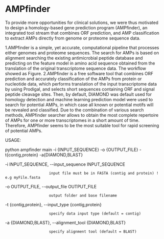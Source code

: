 # AMPfinder


To provide more opportunities for clinical solutions, we were thus motivated to design a homology-based gene prediction program (AMPfinder), an integrated tool stream that combines ORF prediction, and AMP classification to extract AMPs directly from genome or proteome sequence data.

  1.AMPfinder is a simple, yet accurate, computational pipeline that processes either genomes and proteome sequences. The search for AMPs is based on alignment searching the existing antimicrobial peptide database and predicting on the feature model in amino acid sequence obtained from the translation of the original transcriptome sequence data. The workflow showed as Figure.
  2.AMPfinder is a free software tool that combines ORF prediction and accurately classification of the AMPs from protein or nucleotide data, which performs translation of the input transcriptome data by using Prodigal, and selects short sequences containing ORF and signal peptide cleavage sites. Then, by default, DIAMOND was default used for homology detection and machine learning prediction model were used to search for potential AMPs, in which case all known or potential motifs will be revealed and classified. Due to the combination of various search methods, AMPfinder searcher allows to obtain the most complete repertoire of AMPs for one or more transcriptomes in a short amount of time. Therefore, AMPfinder seems to be the most suitable tool for rapid screening of potential AMPs.


USAGE:

python ampfinder main -i {INPUT_SEQUENCE} -o {OUTPUT_FILE} -t{contig,protein} -a{DIAMOND,BLAST} 

-i INPUT_SEQUENCE,    --input_sequence INPUT_SEQUENCE

                        input file must be in FASTA (contig and protein) ! e.g myFile.fasta
                        
-o OUTPUT_FILE, 	    --output_file OUTPUT_FILE 

                        output folder and base filename
                        
-t {contig,protein},	--input_type {contig,protein}

                        specify data input type (default = contig)
                        
-a {DIAMOND,BLAST},   --alignment_tool {DIAMOND,BLAST}

                        specify alignment tool (default = BLAST)
                        

